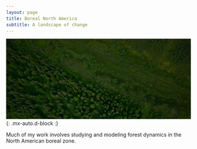 ```yaml
---
layout: page
title: Boreal North America
subtitle: A landscape of change
---
```



![boreal](assets/img/G-LiHT_scaled.jpg){: .mx-auto.d-block :}

Much of my work involves studying and modeling forest dynamics in the North American boreal zone. 